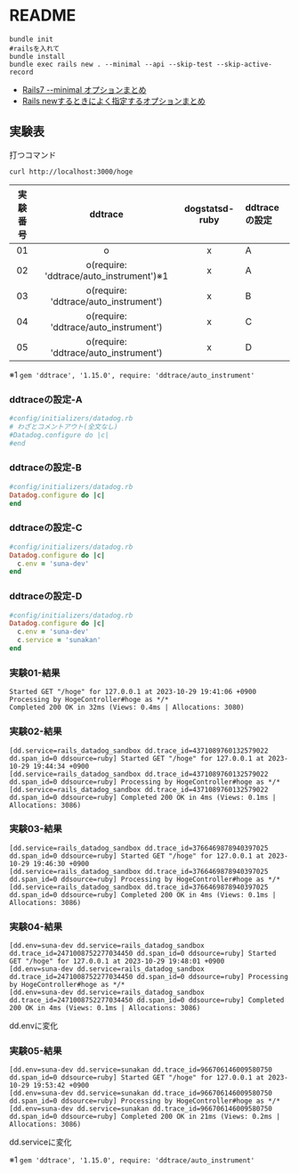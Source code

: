 # README

```shell
bundle init
#railsを入れて
bundle install
bundle exec rails new . --minimal --api --skip-test --skip-active-record
```

- [Rails7 --minimal オプションまとめ](https://zenn.dev/hajime/articles/491c755603d65e)
- [Rails newするときによく指定するオプションまとめ](https://zenn.dev/yukito0616/articles/7cd2dde18c90d4)

## 実験表

打つコマンド

```shell
curl http://localhost:3000/hoge
```


| 実験番号 |                 ddtrace                 | dogstatsd-ruby | ddtraceの設定 |
|:----:|:---------------------------------------:|:--------------:|:-----------|
|  01  |                    o                    |       x        | A          |
|  02  | o(require: 'ddtrace/auto_instrument')※1 |       x        | A          |
|  03  |  o(require: 'ddtrace/auto_instrument')  |       x        | B          |
|  04  |  o(require: 'ddtrace/auto_instrument')  |       x        | C          |
|  05  |  o(require: 'ddtrace/auto_instrument')  |       x        | D          |


※1 `gem 'ddtrace', '1.15.0', require: 'ddtrace/auto_instrument'`


### ddtraceの設定-A

```ruby
#config/initializers/datadog.rb
# わざとコメントアウト(全文なし)
#Datadog.configure do |c|
#end
```

### ddtraceの設定-B

```ruby
#config/initializers/datadog.rb
Datadog.configure do |c|
end
```

### ddtraceの設定-C

```ruby
#config/initializers/datadog.rb
Datadog.configure do |c|
  c.env = 'suna-dev'
end
```

### ddtraceの設定-D

```ruby
#config/initializers/datadog.rb
Datadog.configure do |c|
  c.env = 'suna-dev'
  c.service = 'sunakan'
end
```

### 実験01-結果

```shell
Started GET "/hoge" for 127.0.0.1 at 2023-10-29 19:41:06 +0900
Processing by HogeController#hoge as */*
Completed 200 OK in 32ms (Views: 0.4ms | Allocations: 3080)
```

### 実験02-結果

```shell
[dd.service=rails_datadog_sandbox dd.trace_id=4371089760132579022 dd.span_id=0 ddsource=ruby] Started GET "/hoge" for 127.0.0.1 at 2023-10-29 19:44:34 +0900
[dd.service=rails_datadog_sandbox dd.trace_id=4371089760132579022 dd.span_id=0 ddsource=ruby] Processing by HogeController#hoge as */*
[dd.service=rails_datadog_sandbox dd.trace_id=4371089760132579022 dd.span_id=0 ddsource=ruby] Completed 200 OK in 4ms (Views: 0.1ms | Allocations: 3086)
```

### 実験03-結果

```shell
[dd.service=rails_datadog_sandbox dd.trace_id=3766469878940397025 dd.span_id=0 ddsource=ruby] Started GET "/hoge" for 127.0.0.1 at 2023-10-29 19:46:30 +0900
[dd.service=rails_datadog_sandbox dd.trace_id=3766469878940397025 dd.span_id=0 ddsource=ruby] Processing by HogeController#hoge as */*
[dd.service=rails_datadog_sandbox dd.trace_id=3766469878940397025 dd.span_id=0 ddsource=ruby] Completed 200 OK in 4ms (Views: 0.1ms | Allocations: 3086)
```

### 実験04-結果

```shell
[dd.env=suna-dev dd.service=rails_datadog_sandbox dd.trace_id=2471008752277034450 dd.span_id=0 ddsource=ruby] Started GET "/hoge" for 127.0.0.1 at 2023-10-29 19:48:01 +0900
[dd.env=suna-dev dd.service=rails_datadog_sandbox dd.trace_id=2471008752277034450 dd.span_id=0 ddsource=ruby] Processing by HogeController#hoge as */*
[dd.env=suna-dev dd.service=rails_datadog_sandbox dd.trace_id=2471008752277034450 dd.span_id=0 ddsource=ruby] Completed 200 OK in 4ms (Views: 0.1ms | Allocations: 3086)
```

dd.envに変化

### 実験05-結果

```shell
[dd.env=suna-dev dd.service=sunakan dd.trace_id=966706146009580750 dd.span_id=0 ddsource=ruby] Started GET "/hoge" for 127.0.0.1 at 2023-10-29 19:53:42 +0900
[dd.env=suna-dev dd.service=sunakan dd.trace_id=966706146009580750 dd.span_id=0 ddsource=ruby] Processing by HogeController#hoge as */*
[dd.env=suna-dev dd.service=sunakan dd.trace_id=966706146009580750 dd.span_id=0 ddsource=ruby] Completed 200 OK in 21ms (Views: 0.2ms | Allocations: 3086)
```

dd.serviceに変化

※1 `gem 'ddtrace', '1.15.0', require: 'ddtrace/auto_instrument'`
